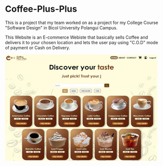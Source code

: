 # Coffee-Plus-Plus

This is a project that my team worked on as a project for my College Course "Software Design" in Bicol University Polangui Campus. 

This Website is an E-commerce Webiste that basically sells Coffee and delivers it to your chosen location and lets the user pay using "C.O.D" mode of payment or Cash on Delivery.

<img src="Documents and Documentation/WEB DESIGN/Main_Page.png" width="500px">
